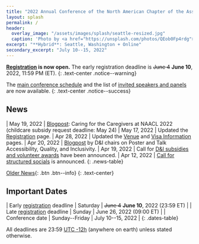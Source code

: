 ```yaml
---
title: "2022 Annual Conference of the North American Chapter of the Association for Computational Linguistics"
layout: splash
permalink: /
header:
  overlay_image: "/assets/images/splash/seattle-resized.jpg"
  caption: 'Photo by <a href="https://unsplash.com/photos/QEob0Fp4rdg">Zhifei Zhou</a> on <a href="http://www.unsplash.com">Unsplash</a>'
excerpt: "**Hybrid**: Seattle, Washington + Online"
secondary_excerpt: "July 10--15, 2022"
---
```


<style>
.news-table tr td:nth-child(1) { font-weight: bold; width: 10em; }
.notice--warning del { color: #888; }
</style>

**[Registration](/registration/) is now open.** The early registration deadline is ~~June 4~~ **June 10**, 2022, 11:59 PM (ET).
{: .text-center .notice--warning}

The [main conference schedule](/program/schedule/) and the list of [invited speakers and panels](/program/keynotes-panels/) are now available.
{: .text-center .notice--success}

## News

| May 19, 2022 | [Blogpost](/blog/caregivers/): Caring for the Caregivers at NAACL 2022 (childcare subsidy request deadline: May 24)
| May 17, 2022 | Updated the [Registration](/registration/) page.
| Apr 28, 2022 | Updated the [Venue](/venue/) and [Visa Information](/visa-info/) pages.
| Apr 20, 2022 | [Blogpost](/blog/poster-talk-accessibility-quality-inclusivity/) by D&I chairs on Poster and Talk Accessibility, Quality, and Inclusivity.
| Apr 19, 2022 | Call for [D&I subsidies and volunteer awards](/blog/subsidies/) have been announced. 
| Apr 12, 2022 | [Call for structured socials](/blog/structured-social/) is announced.
{: .news-table}

<!-- Note: When this table is too full, move some to the archive page. -->
[Older News](/archive/){: .btn .btn--info}
{: .text-center}

## Important Dates

<style>
.dates-table del { color: #888; }
</style>

| Early [registration](/registration/) deadline | Saturday | ~~June 4~~ **June 10**, 2022 (23:59 ET) |
| Late [registration](/registration/) deadline | Sunday | June 26, 2022 (09:00 ET) |
| Conference date | Sunday--Friday | July 10--15, 2022 |
{: .dates-table}

All deadlines are 23:59 <a target="_blank" href="https://www.timeanddate.com/time/zone/timezone/utc-12">UTC -12h</a> (anywhere on earth) unless stated otherwise.

